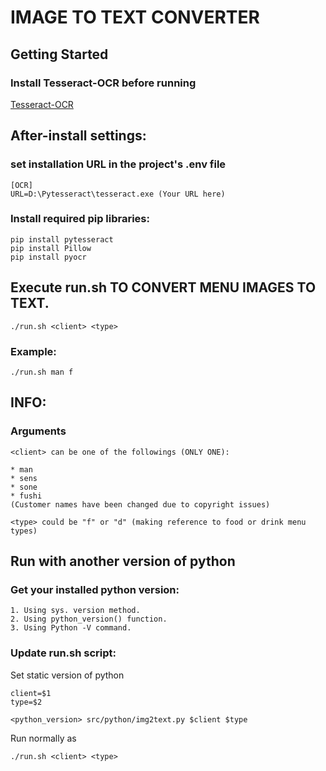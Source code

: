 # IMAGE TO TEXT CONVERTER

## Getting Started
### Install Tesseract-OCR before running

[Tesseract-OCR](https://github.com/tesseract-ocr/tessdoc/blob/main/Installation.md#installation)

## After-install settings:

### set installation URL in the project's .env file
    [OCR]
    URL=D:\Pytesseract\tesseract.exe (Your URL here)

### Install required pip libraries:
    pip install pytesseract
    pip install Pillow
    pip install pyocr

## Execute run.sh TO CONVERT MENU IMAGES TO TEXT.

    ./run.sh <client> <type>

### Example:

    ./run.sh man f

## INFO:

### Arguments

    <client> can be one of the followings (ONLY ONE):

    * man 
    * sens 
    * sone
    * fushi
    (Customer names have been changed due to copyright issues)

    <type> could be "f" or "d" (making reference to food or drink menu types)

## Run with another version of python
### Get your installed python version:

    1. Using sys. version method.
    2. Using python_version() function.
    3. Using Python -V command.

### Update run.sh script:
Set static version of python

    client=$1
    type=$2

    <python_version> src/python/img2text.py $client $type

Run normally as 

    ./run.sh <client> <type>